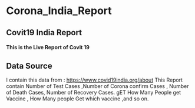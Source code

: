 # Corona_India_Report
## Covit19 India Report 
#### This is the Live Report of Covit 19 

## Data Source
I contain this data  from :
https://www.covid19india.org/about
 This Report  contain  Number of Test Cases ,Number of  Corona confirm  Cases , Number of Death Cases, Number of Recovery Cases. gET
 How Many People get Vaccine , How Many people Get which vaccine ,and so on.
